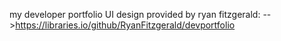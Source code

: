 my developer portfolio
UI design provided by ryan fitzgerald:
-->https://libraries.io/github/RyanFitzgerald/devportfolio